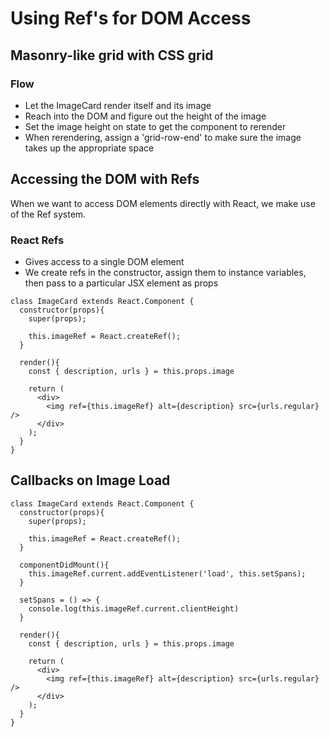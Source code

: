 # Using Ref's for DOM Access

## Masonry-like grid with CSS grid

### Flow 

* Let the ImageCard render itself and its image
* Reach into the DOM and figure out the height of the image
* Set the image height on state to get the component to rerender
* When rerendering, assign a 'grid-row-end' to make sure the image takes up the appropriate space

## Accessing the DOM with Refs

When we want to access DOM elements directly with React, we make use of the Ref system.

### React Refs
* Gives access to a single DOM element
* We create refs in the constructor, assign them to instance variables, then pass to a particular JSX element as props


```
class ImageCard extends React.Component {
  constructor(props){
    super(props);

    this.imageRef = React.createRef();
  }

  render(){
    const { description, urls } = this.props.image

    return (
      <div>
        <img ref={this.imageRef} alt={description} src={urls.regular} />
      </div>
    );
  }
}
```

## Callbacks on Image Load

```
class ImageCard extends React.Component {
  constructor(props){
    super(props);

    this.imageRef = React.createRef();
  }

  componentDidMount(){
    this.imageRef.current.addEventListener('load', this.setSpans);
  }

  setSpans = () => {
    console.log(this.imageRef.current.clientHeight)
  }

  render(){
    const { description, urls } = this.props.image

    return (
      <div>
        <img ref={this.imageRef} alt={description} src={urls.regular} />
      </div>
    );
  }
}
```